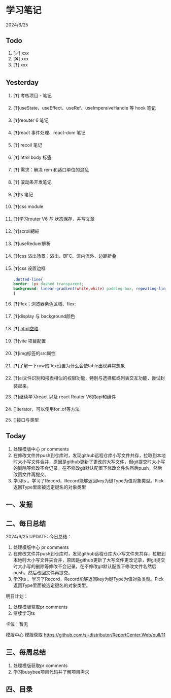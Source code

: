 # 学习笔记

2024/6/25

## Todo

1. [✅] xxx
2. [❌] xxx
3. [❓] xxx

## Yesterday

1. [❓] 考核项目 - 笔记

2. [❓]useState、useEffect、useRef、useImperaiveHandle 等 hook 笔记

3. [❓]reouter 6 笔记

4. [❓]react 事件处理、react-dom 笔记

5. [❓] recoil 笔记

6. [❓] html body 标签

7. [❓] 需求：解决 rem 和适口单位的混乱

8. [❓] 滚动条开发笔记

9. [❓]ts 笔记

10. [❓]css module

11. [❓]学习router V6 与 状态保存，并写文章

12. [❓]scroll總結

13. [❓]useReduer解析

14. [❓]css 溢出场景；溢出、BFC、流内流外、边距折叠

15. [❓]css 设置边框

    ~~~css
    .dotted-line{    
    border: 1px dashed transparent;    
    background: linear-gradient(white,white) padding-box, repeating-linear-gradient(-45deg,#ccc 0, #ccc .25em,white 0,white .75em);
    }
    
    ~~~

16. [❓]flex；浏览器紫色区域、flex:

17. [❓]display 与 background颜色

18. [❓] [html空格](https://blog.csdn.net/wuzhiyue2/article/details/117990898)

19. [❓]vite 项目配置

20. [❓]img标签的src属性

21. [❓]了解一下row的flex设置为什么会使table出现异常想象

22. [❓]ai文件识别和报表相似的权限功能，特别与选择框或列表交互功能，尝试封装起来。

23. [❓]继续学习react 以及 react Router V6的api和组件

24. []iterator，可以使用for..of等方法

25. []接口与类型

## Today

1. 处理模版中心 pr comments
1. 在修改文件并push到仓库时，发现github远程仓库小写文件共存，拉取到本地时大小写文件合并，原因是github更新了更改的大写文件，但git提交时大小写的删除等修改不会记录。在不修改git默认配置下修改文件名然后push，然后改回文件再提交。
1. 学习ts 。学习了Record，Record能够返回key为键Type为值对象类型。Pick返回Type里面被选定键名的对象类型



## 一、发掘



## 二、每日总结

2024/6/25 UPDATE:
今日总结：

1. 处理模版中心 pr comments
2. 在修改文件并push到仓库时，发现github远程仓库大小写文件夹共存，拉取到本地时大小写文件夹合并，原因是github更新了大写文件更改记录，但git提交时大小写的删除等修改不会记录。在不修改git默认配置下修改文件名然后push，然后改回文件再提交。
3. 学习ts 。学习了Record，Record能够返回key为键Type为值对象类型。Pick返回Type里面被选定键名的对象类型。




明日计划：

1. 处理模版获取pr comments
1. 继续学习ts



卡位：暂无

模版中心 模版获取 https://github.com/sj-distributor/ReportCenter.Web/pull/11



## 三、每周总结

1. 处理模版获取pr comments
2. 学习busybee项目代码并了解项目需求




## 四、目录


